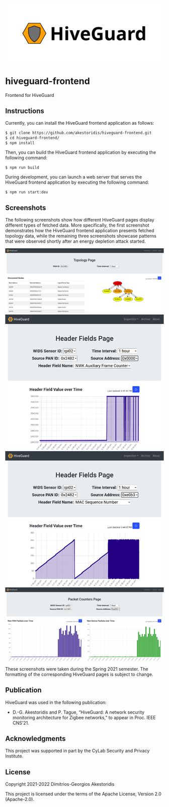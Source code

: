 <img src="https://github.com/akestoridis/hiveguard-frontend/raw/36eb62eb417f3ee6ddd7fb740975be66a0792fa6/hiveguard-header.png">

# hiveguard-frontend

Frontend for HiveGuard


## Instructions

Currently, you can install the HiveGuard frontend application as follows:
```console
$ git clone https://github.com/akestoridis/hiveguard-frontend.git
$ cd hiveguard-frontend/
$ npm install
```

Then, you can build the HiveGuard frontend application by executing the following command:
```console
$ npm run build
```

During development, you can launch a web server that serves the HiveGuard frontend application by executing the following command:
```console
$ npm run start:dev
```


## Screenshots

The following screenshots show how different HiveGuard pages display different types of fetched data.
More specifically, the first screenshot demonstrates how the HiveGuard frontend application presents fetched topology data, while the remaining three screenshots showcase patterns that were observed shortly after an energy depletion attack started.

<img src="https://github.com/akestoridis/hiveguard-frontend/raw/944e03998224404b823b1220888ceffd84e589d0/hiveguard-demo-topology-page.png">

<img src="https://github.com/akestoridis/hiveguard-frontend/raw/c4332b57b0ae46a1b59cdc5da63f74e1c1bada8e/hiveguard-attack13-nwkaux-header-fields-page-rpi02-0x0000.png">

<img src="https://github.com/akestoridis/hiveguard-frontend/raw/c4332b57b0ae46a1b59cdc5da63f74e1c1bada8e/hiveguard-attack13-mac-header-fields-page-rpi02-0xe0b3.png">

<img src="https://github.com/akestoridis/hiveguard-frontend/raw/c4332b57b0ae46a1b59cdc5da63f74e1c1bada8e/hiveguard-attack13-packet-counters-page-rpi02-0xe0b3.png">

These screenshots were taken during the Spring 2021 semester.
The formatting of the corresponding HiveGuard pages is subject to change.


## Publication

HiveGuard was used in the following publication:

* D.-G. Akestoridis and P. Tague, “HiveGuard: A network security monitoring architecture for Zigbee networks,” to appear in Proc. IEEE CNS’21.


## Acknowledgments

This project was supported in part by the CyLab Security and Privacy Institute.


## License

Copyright 2021-2022 Dimitrios-Georgios Akestoridis

This project is licensed under the terms of the Apache License, Version 2.0 (Apache-2.0).
